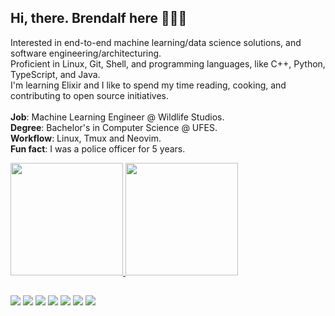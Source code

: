 ## Hi, there. Brendalf here 🙋🏽‍♂️

Interested in end-to-end machine learning/data science solutions, and software engineering/architecturing.<br>
Proficient in Linux, Git, Shell, and programming languages, like C++, Python, TypeScript, and Java.<br>
I'm learning Elixir and I like to spend my time reading, cooking, and contributing to open source initiatives.<br>
<br>
**Job**: Machine Learning Engineer @ Wildlife Studios.<br>
**Degree**: Bachelor's in Computer Science @ UFES.<br>
**Workflow**: Linux, Tmux and Neovim.<br>
**Fun fact**: I was a police officer for 5 years.

<div>
  <a href="https://github.com/brendalf">
  <img height="180em" src="https://github-readme-stats.vercel.app/api?username=brendalf&show_icons=true&theme=dracula&include_all_commits=true&count_private=true"/>
  <img height="180em" src="https://github-readme-stats.vercel.app/api/top-langs/?username=brendalf&layout=compact&langs_count=7&theme=dracula"/>
</div>
  
##
 
<div>
  <a href="https://linkedin.com/in/obrendalf" target="_blank"><img src="https://img.shields.io/badge/-LinkedIn-%230077B5?style=for-the-badge&logo=linkedin&logoColor=white" target="_blank"></a> 
  <a href="https://instagram.com/obrendalf" target="_blank"><img src="https://img.shields.io/badge/-Instagram-%23E4405F?style=for-the-badge&logo=instagram&logoColor=white" target="_blank"></a>
  <a href = "mailto:brenophp@gmail.com"><img src="https://img.shields.io/badge/-Gmail-FF0000?style=for-the-badge&logo=gmail&logoColor=white" target="_blank"></a>
  <a href="https://kaggle.com/brendalf" target="_blank"><img src="https://img.shields.io/badge/Kaggle-55ACEE?style=for-the-badge&logo=kaggle&logoColor=white" target="_blank"></a>
  <a href="https://twitch.tv/obrendalf" target="_blank"><img src="https://img.shields.io/badge/Twitch-9146FF?style=for-the-badge&logo=twitch&logoColor=white" target="_blank"></a>
 <a href="https://medium.com/@brendalf" target="_blank"><img src="https://img.shields.io/badge/Medium-444444?style=for-the-badge&logo=medium&logoColor=white" target="_blank"></a> 
  <a href="https://twitter.com/obrendalf" target="_blank"><img src="https://img.shields.io/badge/Twitter-55ACEE?style=for-the-badge&logo=twitter&logoColor=white" target="_blank"></a>
</div>

